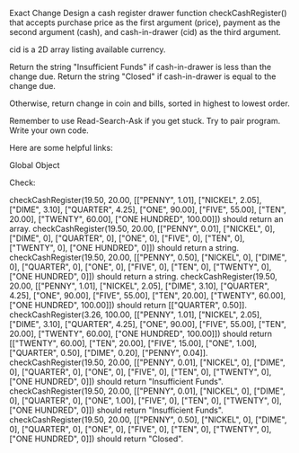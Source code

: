Exact Change 
Design a cash register drawer function checkCashRegister() that accepts purchase price as the first argument (price), payment as the second argument (cash), and cash-in-drawer (cid) as the third argument.

cid is a 2D array listing available currency.

Return the string "Insufficient Funds" if cash-in-drawer is less than the change due. Return the string "Closed" if cash-in-drawer is equal to the change due.

Otherwise, return change in coin and bills, sorted in highest to lowest order.

Remember to use Read-Search-Ask if you get stuck. Try to pair program. Write your own code.

Here are some helpful links:

Global Object

Check: 


checkCashRegister(19.50, 20.00, [["PENNY", 1.01], ["NICKEL", 2.05], ["DIME", 3.10], ["QUARTER", 4.25], ["ONE", 90.00], ["FIVE", 55.00], ["TEN", 20.00], ["TWENTY", 60.00], ["ONE HUNDRED", 100.00]]) should return an array.
checkCashRegister(19.50, 20.00, [["PENNY", 0.01], ["NICKEL", 0], ["DIME", 0], ["QUARTER", 0], ["ONE", 0], ["FIVE", 0], ["TEN", 0], ["TWENTY", 0], ["ONE HUNDRED", 0]]) should return a string.
checkCashRegister(19.50, 20.00, [["PENNY", 0.50], ["NICKEL", 0], ["DIME", 0], ["QUARTER", 0], ["ONE", 0], ["FIVE", 0], ["TEN", 0], ["TWENTY", 0], ["ONE HUNDRED", 0]]) should return a string.
checkCashRegister(19.50, 20.00, [["PENNY", 1.01], ["NICKEL", 2.05], ["DIME", 3.10], ["QUARTER", 4.25], ["ONE", 90.00], ["FIVE", 55.00], ["TEN", 20.00], ["TWENTY", 60.00], ["ONE HUNDRED", 100.00]]) should return [["QUARTER", 0.50]].
checkCashRegister(3.26, 100.00, [["PENNY", 1.01], ["NICKEL", 2.05], ["DIME", 3.10], ["QUARTER", 4.25], ["ONE", 90.00], ["FIVE", 55.00], ["TEN", 20.00], ["TWENTY", 60.00], ["ONE HUNDRED", 100.00]]) should return [["TWENTY", 60.00], ["TEN", 20.00], ["FIVE", 15.00], ["ONE", 1.00], ["QUARTER", 0.50], ["DIME", 0.20], ["PENNY", 0.04]].
checkCashRegister(19.50, 20.00, [["PENNY", 0.01], ["NICKEL", 0], ["DIME", 0], ["QUARTER", 0], ["ONE", 0], ["FIVE", 0], ["TEN", 0], ["TWENTY", 0], ["ONE HUNDRED", 0]]) should return "Insufficient Funds".
checkCashRegister(19.50, 20.00, [["PENNY", 0.01], ["NICKEL", 0], ["DIME", 0], ["QUARTER", 0], ["ONE", 1.00], ["FIVE", 0], ["TEN", 0], ["TWENTY", 0], ["ONE HUNDRED", 0]]) should return "Insufficient Funds".
checkCashRegister(19.50, 20.00, [["PENNY", 0.50], ["NICKEL", 0], ["DIME", 0], ["QUARTER", 0], ["ONE", 0], ["FIVE", 0], ["TEN", 0], ["TWENTY", 0], ["ONE HUNDRED", 0]]) should return "Closed".
